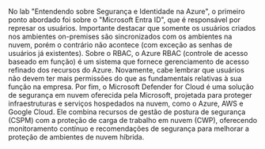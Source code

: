 No lab "Entendendo sobre Segurança e Identidade na Azure", o primeiro ponto abordado foi sobre o "Microsoft Entra ID", que é responsável por represar os usuários. Importante destacar que somente os usuários criados nos ambientes on-premises são sincronizados com os ambientes na nuvem, porém o contrário não acontece (com exceção as senhas de usuários já existentes). Sobre o RBAC, o Azure RBAC (controle de acesso baseado em função) é um sistema que fornece gerenciamento de acesso refinado dos recursos do Azure. Novamente, cabe lembrar que usuários não devem ter mais permissões do que as fundamentais relativas à sua função na empresa. Por fim, o Microsoft Defender for Cloud é uma solução de segurança em nuvem oferecida pela Microsoft, projetada para proteger infraestruturas e serviços hospedados na nuvem, como o Azure, AWS e Google Cloud. Ele combina recursos de gestão de postura de segurança (CSPM) com a proteção de carga de trabalho em nuvem (CWP), oferecendo monitoramento contínuo e recomendações de segurança para melhorar a proteção de ambientes de nuvem híbrida.
